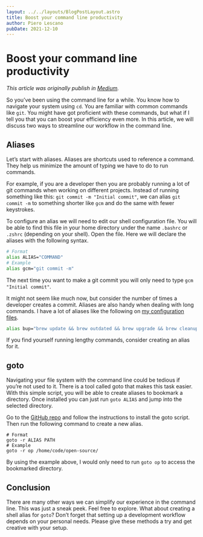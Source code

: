 ```yaml
---
layout: ../../layouts/BlogPostLayout.astro
title: Boost your command line productivity
author: Piero Lescano
pubDate: 2021-12-10
---
```


# Boost your command line productivity

_This article was originally publish in
[Medium](https://medium.com/@piero-vic/boost-your-command-line-productivity-20eaf2ac2ff9)._

So you’ve been using the command line for a while. You know how to navigate your
system using `cd`. You are familiar with common commands like `git`. You might
have got proficient with these commands, but what if I tell you that you can
boost your efficiency even more. In this article, we will discuss two ways to
streamline our workflow in the command line.

## Aliases

Let’s start with aliases. Aliases are shortcuts used to reference a command.
They help us minimize the amount of typing we have to do to run commands.

For example, if you are a developer then you are probably running a lot of git
commands when working on different projects. Instead of running something like
this: `git commit -m "Initial commit"`, we can alias `git commit -m` to
something shorter like `gcm` and do the same with fewer keystrokes.

To configure an alias we will need to edit our shell configuration file. You
will be able to find this file in your home directory under the name `.bashrc`
or `.zshrc` (depending on your shell). Open the file. Here we will declare the
aliases with the following syntax.

```bash
# Format
alias ALIAS="COMMAND"
# Example
alias gcm="git commit -m"
```

The next time you want to make a git commit you will only need to type
`gcm "Initial commit"`.

It might not seem like much now, but consider the number of times a developer
creates a commit. Aliases are also handy when dealing with long commands. I have
a lot of aliases like the following on
[my configuration files](https://github.com/piero-vic/dotfiles).

```bash
alias bup="brew update && brew outdated && brew upgrade && brew cleanup"
```

If you find yourself running lengthy commands, consider creating an alias for
it.

## goto

Navigating your file system with the command line could be tedious if you’re not
used to it. There is a tool called goto that makes this task easier. With this
simple script, you will be able to create aliases to bookmark a directory. Once
installed you can just run `goto ALIAS` and jump into the selected directory.

Go to the [GitHub repo](https://github.com/iridakos/goto) and follow the
instructions to install the goto script. Then run the following command to
create a new alias.

```shell
# Format
goto -r ALIAS PATH
# Example
goto -r op /home/code/open-source/
```

By using the example above, I would only need to run `goto op` to access the
bookmarked directory.

## Conclusion

There are many other ways we can simplify our experience in the command line.
This was just a sneak peek. Feel free to explore. What about creating a shell
alias for `goto`? Don’t forget that setting up a development workflow depends on
your personal needs. Please give these methods a try and get creative with your
setup.
